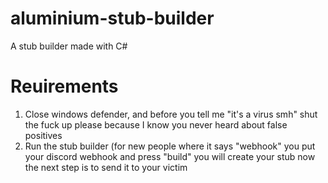 # aluminium-stub-builder
A stub builder made with C#

# Reuirements
1. Close windows defender, and before you tell me "it's a virus smh" shut the fuck up please because I know you never heard about false positives
2. Run the stub builder (for new people where it says "webhook" you put your discord webhook and press "build" you will create your stub now the next step is to send it to your victim
